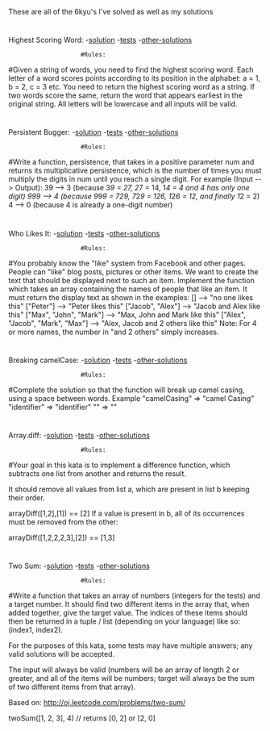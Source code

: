 These are all of the 6kyu's I've solved as well as my solutions
#
#
Highest Scoring Word: 
-[solution](./6kyujs/highest-scoring-word.js)
-[tests](./6kyujs/highest-scoring-word.test)
-[other-solutions](https://www.codewars.com/kata/57eb8fcdf670e99d9b000272/solutions/javascript/all/best_practice)
                        
                        #Rules: 
                        
#Given a string of words, you need to find the highest scoring word. Each letter of a word scores points according to its position in the alphabet: a = 1, b = 2, c = 3 etc. You need to return the highest scoring word as a string. If two words score the same, return the word that appears earliest in the original string. All letters will be lowercase and all inputs will be valid.
#
#
Persistent Bugger: 
-[solution](./6kyujs/persistent-bugger.js)
-[tests](./6kyujs/persistent-bugger.test)
-[other-solutions](https://www.codewars.com/kata/55bf01e5a717a0d57e0000ec/solutions/javascript)
                        
                        #Rules: 
                        
#Write a function, persistence, that takes in a positive parameter num and returns its multiplicative persistence, which is the number of times you must multiply the digits in num until you reach a single digit.
For example (Input --> Output):
39 --> 3 (because 3*9 = 27, 2*7 = 14, 1*4 = 4 and 4 has only one digit)
999 --> 4 (because 9*9*9 = 729, 7*2*9 = 126, 1*2*6 = 12, and finally 1*2 = 2)
4 --> 0 (because 4 is already a one-digit number)
#
#
Who Likes It: 
-[solution](./6kyujs/who-likes.js)
-[tests](./6kyujs/who-likes.test)
-[other-solutions](https://www.codewars.com/kata/5266876b8f4bf2da9b000362/solutions/javascript)
                        
                        #Rules: 
                        
#You probably know the "like" system from Facebook and other pages. People can "like" blog posts, pictures or other items. We want to create the text that should be displayed next to such an item.
Implement the function which takes an array containing the names of people that like an item. It must return the display text as shown in the examples:
[]                                -->  "no one likes this"
["Peter"]                         -->  "Peter likes this"
["Jacob", "Alex"]                 -->  "Jacob and Alex like this"
["Max", "John", "Mark"]           -->  "Max, John and Mark like this"
["Alex", "Jacob", "Mark", "Max"]  -->  "Alex, Jacob and 2 others like this"
Note: For 4 or more names, the number in "and 2 others" simply increases.
#
#
Breaking camelCase: 
-[solution](./6kyujs/breaking-camel-case.js)
-[tests](./6kyujs/breaking-camel-case.test)
-[other-solutions](https://www.codewars.com/kata/5208f99aee097e6552000148/solutions/javascript)
                        
                        #Rules: 
                        
#Complete the solution so that the function will break up camel casing, using a space between words.
Example
"camelCasing"  =>  "camel Casing"
"identifier"   =>  "identifier"
""             =>  ""
#
#
Array.diff: 
-[solution](./6kyujs/array-diff.js)
-[tests](./6kyujs/array-diff.test)
-[other-solutions](https://www.codewars.com/kata/523f5d21c841566fde000009/solutions/javascript)
                        
                        #Rules: 
                        
#Your goal in this kata is to implement a difference function, which subtracts one list from another and returns the result.

It should remove all values from list a, which are present in list b keeping their order.

arrayDiff([1,2],[1]) == [2]
If a value is present in b, all of its occurrences must be removed from the other:

arrayDiff([1,2,2,2,3],[2]) == [1,3]
#
#
Two Sum: 
-[solution](./6kyujs/two-sum.js)
-[tests](./6kyujs/two-sum.test)
-[other-solutions](https://www.codewars.com/kata/52c31f8e6605bcc646000082/solutions/javascript)
                        
                        #Rules: 
                        
#Write a function that takes an array of numbers (integers for the tests) and a target number. It should find two different items in the array that, when added together, give the target value. The indices of these items should then be returned in a tuple / list (depending on your language) like so: (index1, index2).

For the purposes of this kata, some tests may have multiple answers; any valid solutions will be accepted.

The input will always be valid (numbers will be an array of length 2 or greater, and all of the items will be numbers; target will always be the sum of two different items from that array).

Based on: http://oj.leetcode.com/problems/two-sum/

twoSum([1, 2, 3], 4) // returns [0, 2] or [2, 0]
#
#
